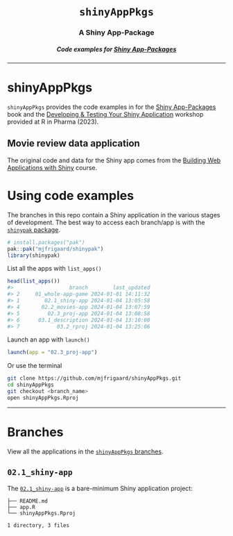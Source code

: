 <h1 align="center"> <code>shinyAppPkgs</code> </h1>
<h3 align="center"> A Shiny App-Package </h3>
<h5 align="center"> Code examples for <a href="https://mjfrigaard.github.io/shinyap/"> Shiny App-Packages </a> </h5>

<hr>

# shinyAppPkgs

`shinyAppPkgs` provides the code examples in for the [Shiny App-Packages](https://mjfrigaard.github.io/shiny-app-pkgs/) book and the [Developing & Testing Your Shiny Application](https://mjfrigaard.github.io/dev-test-shiny/) workshop provided at R in Pharma (2023).

## Movie review data application

The original code and data for the Shiny app comes from the [Building Web Applications with Shiny](https://rstudio-education.github.io/shiny-course/) course.

# Using code examples

The branches in this repo contain a Shiny application in the various stages of development. The best way to access each branch/app is with the [`shinypak` package](https://mjfrigaard.github.io/shinypak/). 

```r
# install.packages("pak")
pak::pak("mjfrigaard/shinypak")
library(shinypak)
```

List all the apps with `list_apps()`


```r
head(list_apps())
#>                  branch        last_updated
#> 2     01_whole-app-game 2024-01-01 14:11:32
#> 1        02.1_shiny-app 2024-01-04 13:05:58
#> 4       02.2_movies-app 2024-01-04 13:07:59
#> 5         02.3_proj-app 2024-01-04 13:08:58
#> 6      03.1_description 2024-01-04 13:10:00
#> 7            03.2_rproj 2024-01-04 13:25:06
```

Launch an app with `launch()`

```r
launch(app = "02.3_proj-app")
```

Or use the terminal

``` bash
git clone https://github.com/mjfrigaard/shinyAppPkgs.git
cd shinyAppPkgs
git checkout <branch_name>
open shinyAppPkgs.Rproj
```

------------------------------------------------------------------------

# Branches

View all the applications in the [`shinyAppPkgs` branches](https://github.com/mjfrigaard/shinyAppPkgs/branches/all).

## `02.1_shiny-app`

The [`02.1_shiny-app`](https://github.com/mjfrigaard/shinyAppPkgs/tree/02.1_shiny-app) is a bare-minimum Shiny application project:

```
├── README.md
├── app.R
└── shinyAppPkgs.Rproj

1 directory, 3 files
```

